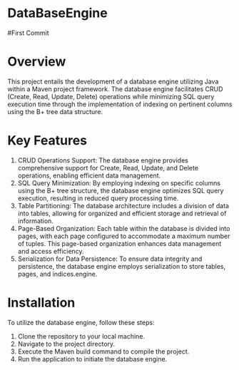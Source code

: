 # DataBaseEngine

#First Commit


# Overview
This project entails the development of a database engine utilizing Java within a Maven project framework. The database engine facilitates CRUD (Create, Read, Update, Delete) operations while minimizing SQL query execution time through the implementation of indexing on pertinent columns using the B+ tree data structure.

# Key Features
1. CRUD Operations Support: The database engine provides comprehensive support for Create, Read, Update, and Delete operations, enabling efficient data management.
2. SQL Query Minimization: By employing indexing on specific columns using the B+ tree structure, the database engine optimizes SQL query execution, resulting in reduced query processing time.
3. Table Partitioning: The database architecture includes a division of data into tables, allowing for organized and efficient storage and retrieval of information.
4. Page-Based Organization: Each table within the database is divided into pages, with each page configured to accommodate a maximum number of tuples. This page-based organization enhances data management and access efficiency.
5. Serialization for Data Persistence: To ensure data integrity and persistence, the database engine employs serialization to store tables, pages, and indices.engine.

# Installation
To utilize the database engine, follow these steps:

1. Clone the repository to your local machine.
2. Navigate to the project directory.
3. Execute the Maven build command to compile the project.
4. Run the application to initiate the database engine.
